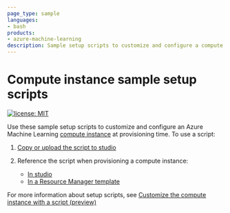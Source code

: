 ```yaml
---
page_type: sample
languages:
- bash
products:
- azure-machine-learning
description: Sample setup scripts to customize and configure a compute instance at provisioning time.
---
```


# Compute instance sample setup scripts

[![license: MIT](https://img.shields.io/badge/License-MIT-purple.svg)](../LICENSE)

Use these sample setup scripts to customize and configure an Azure Machine Learning [compute instance](https://docs.microsoft.com/azure/machine-learning/concept-compute-instance) at provisioning time. To use a script:

1. [Copy or upload the script to studio](https://docs.microsoft.com/azure/machine-learning/how-to-create-manage-compute-instance?tabs=python#create-the-setup-script)

1. Reference the script when provisioning a compute instance:
    * [In studio](https://docs.microsoft.com/azure/machine-learning/how-to-create-manage-compute-instance?tabs=python#use-the-script-in-the-studio)
    * [In a Resource Manager template](https://docs.microsoft.com/azure/machine-learning/how-to-create-manage-compute-instance?tabs=python#use-script-in-a-resource-manager-template)

For more information about setup scripts, see [Customize the compute instance with a script (preview)](https://docs.microsoft.com/azure/machine-learning/how-to-create-manage-compute-instance?tabs=python#setup-script)
